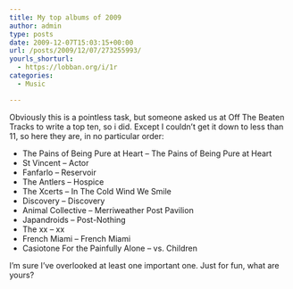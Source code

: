 ```yaml
---
title: My top albums of 2009
author: admin
type: posts
date: 2009-12-07T15:03:15+00:00
url: /posts/2009/12/07/273255993/
yourls_shorturl:
  - https://lobban.org/i/1r
categories:
  - Music

---
```

Obviously this is a pointless task, but someone asked us at Off The Beaten Tracks to write a top ten, so i did. Except I couldn&#8217;t get it down to less than 11, so here they are, in no particular order:

  * The Pains of Being Pure at Heart &#8211; The Pains of Being Pure at Heart
  * St Vincent &#8211; Actor
  * Fanfarlo &#8211; Reservoir
  * The Antlers &#8211; Hospice
  * The Xcerts &#8211; In The Cold Wind We Smile
  * Discovery &#8211; Discovery
  * Animal Collective &#8211; Merriweather Post Pavilion
  * Japandroids &#8211; Post-Nothing
  * The xx &#8211; xx
  * French Miami &#8211; French Miami
  * Casiotone For the Painfully Alone &#8211; vs. Children

I&#8217;m sure I&#8217;ve overlooked at least one important one. Just for fun, what are yours?